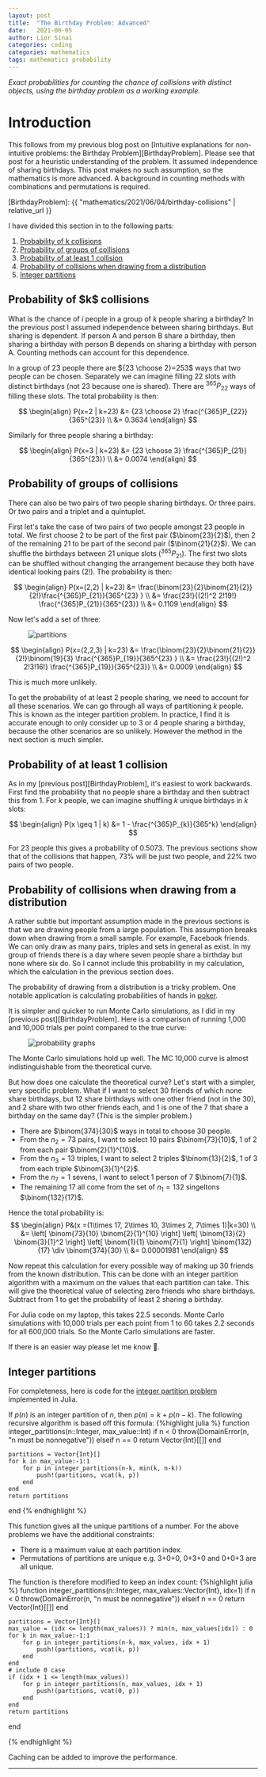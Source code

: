 ```yaml
---
layout: post
title:  "The Birthday Problem: Advanced"
date:   2021-06-05
author: Lior Sinai
categories: coding
categories: mathematics
tags: mathematics probability
---
```


_Exact probabilities for counting the chance of collisions with distinct objects, using the birthday problem as a working example._ 

# Introduction

This follows from my previous blog post on [Intuitive explanations for non-intuitive problems: the Birthday Problem][BirthdayProblem]. 
Please see that post for a heuristic understanding of the problem.
It assumed independence of sharing birthdays.
This post makes no such assumption, so the mathematics is more advanced.
A background in counting methods with combinations and permutations is required.

[BirthdayProblem]: {{ "mathematics/2021/06/04/birthday-collisions" | relative_url }}

I have divided this section in to the following parts:
1. [Probability of k collisions](#exact-k-collisions)
2. [Probability of groups of collisions](#groups-collisions)
3. [Probability of at least 1 collision](#at-least-1)
4. [Probability of collisions when drawing from a distribution](#drawing-distribution)
5. [Integer partitions](#integer-partitions)

<h2 id="exact-k-collisions"> Probability of $k$ collisions </h2>

What is the chance of $i$ people in a group of $k$ people sharing a birthday? In the previous post I assumed independence between sharing birthdays. 
But sharing is dependent. If person A and person B share a birthday, then sharing a birthday with person B depends on sharing a birthday with person A. Counting methods can account for this dependence.

In a group of 23 people there are ${23 \choose 2}=253$ ways that two people can be chosen. 
Separately we can imagine filling 22 slots with distinct birthdays (not 23 because one is shared). 
There are $^{365}P_{22}$ ways of filling these slots. The total probability is then:

$$ \begin{align} 
P(x=2 | k=23) &= {23 \choose 2} \frac{^{365}P_{22}}{365^{23}} \\
              &= 0.3634
\end{align}
$$ 

Similarly for three people sharing a birthday:

$$ \begin{align} 
P(x=3 | k=23) &= {23 \choose 3} \frac{^{365}P_{21}}{365^{23}} \\
              &= 0.0074
\end{align}
$$ 

<h2 id="groups-collisions"> Probability of groups of collisions </h2>

There can also be two pairs of two people sharing birthdays. Or three pairs. Or two pairs and a triplet and a quintuplet.

First let's take the case of two pairs of two people amongst 23 people in total.
We first choose 2 to be part of the first pair ($\binom{23}{2}$), then 2 of the remaining 21 to be part of the second pair ($\binom{21}{2}$).
We can shuffle the birthdays between 21 unique slots ($^{365}P_{21}$).
The first two slots can be shuffled without changing the arrangement because they both have identical looking pairs ($2!$).
The probability is then:

$$ \begin{align} 
P(x=(2,2) | k=23) &= \frac{\binom{23}{2}\binom{21}{2}}{2!}\frac{^{365}P_{21}}{365^{23} } \\
                    &= \frac{23!}{(2!)^2 2!19!} \frac{^{365}P_{21}}{365^{23}} \\
                    &= 0.1109
\end{align}
$$ 

Now let's add a set of three:

<figure class="post-figure" id="partitions">
<img class="img-80" 
    src="/assets/posts/birthday-collisions/partitions.png"
	alt="partitions"
	>
	<figcaption></figcaption>
</figure>

$$ \begin{align} 
P(x=(2,2,3) | k=23) &= \frac{\binom{23}{2}\binom{21}{2}}{2!}\binom{19}{3} \frac{^{365}P_{19}}{365^{23} } \\
                    &= \frac{23!}{(2!)^2 2!3!16!} \frac{^{365}P_{19}}{365^{23}} \\
                    &= 0.0009
\end{align}
$$ 

This is much more unlikely.

To get the probability of at least 2 people sharing, we need to account for all these scenarios. 
We can go through all ways of partitioning $k$ people. This is known as the integer partition problem.
In practice, I find it is accurate enough to only consider up to 3 or 4 people sharing a birthday, because the other 
scenarios are so unlikely. However the method in the next section is much simpler.

<h2 id="at-least-1"> Probability of at least 1 collision </h2>

As in my [previous post][BirthdayProblem], it's easiest to work backwards. First find the probability that no people share a birthday
and then subtract this from 1. For $k$ people, we can imagine shuffling $k$ unique birthdays in $k$ slots:

$$ \begin{align} 
P(x \geq 1 | k) &= 1 - \frac{^{365}P_{k}}{365^k}
\end{align}
$$ 

For 23 people this gives a probability of 0.5073. The previous sections show that of the collisions that happen, 73% will be just two people, and 22% two pairs of two people. 

<h2 id="drawing-distribution"> Probability of collisions when drawing from a distribution </h2>

A rather subtle but important assumption made in the previous sections is that we are drawing people from a large population.
This assumption breaks down when drawing from a small sample. For example, Facebook friends. 
We can only draw as many pairs, triples and sets in general as exist.
In my group of friends there is a day where seven people share a birthday but none where six do.
So I cannot include this probability in my calculation, which the calculation in the previous section does.

The probability of drawing from a distribution is a tricky problem. 
One notable application is calculating probabilities of hands in [poker][wiki_poker]. 

[wiki_poker]: https://en.wikipedia.org/wiki/Poker_probability

It is simpler and quicker to run Monte Carlo simulations, as I did in my [previous post][BirthdayProblem]. Here is a comparison of running 1,000 and 10,000 trials per point compared to the true curve:

<figure class="post-figure" id="probability_graphs">
<img class="img-80" 
    src="/assets/posts/birthday-collisions/sampled_mc.png"
	alt="probability graphs"
	>
	<figcaption></figcaption>
</figure>

The Monte Carlo simulations hold up well. The MC 10,000 curve is almost indistinguishable from the theoretical curve.

But how does one calculate the theoretical curve? Let's start with a simpler, very specific problem. 
What if I want to select 30 friends of which none share birthdays, but 12 share birthdays with one other friend (not in the 30), and 2 share with two other friends each, and 1 is one of the 7 that share a birthday on the same day? (This is the simpler problem.)
- There are $\binom{374}{30}$ ways in total to choose 30 people. 
- From the $n_2=73$ pairs, I want to select 10 pairs $\binom{73}{10}$, 1 of 2 from each pair $\binom{2}{1}^{10}$. 
- From the $n_3=13$ triples, I want to select 2 triples $\binom{13}{2}$, 1 of 3 from each triple $\binom{3}{1}^{2}$.
- From the $n_7=1$ sevens, I want to select 1 person of 7 $\binom{7}{1}$.
- The remaining $17$ all come from the set of $n_1=132$ singeltons $\binom{132}{17}$.

Hence the total probability is:
$$ \begin{align} 
P&(x =(1\times 17, 2\times 10, 3\times 2, 7\times 1)|k=30) \\
    &= 
    \left[ \binom{73}{10} \binom{2}{1}^{10} \right]
    \left[ \binom{13}{2} \binom{3}{1}^2 \right]
    \left[ \binom{1}{1} \binom{7}{1} \right] 
    \binom{132}{17}
    \div \binom{374}{30} \\
    &= 0.00001981
\end{align}
$$ 

Now repeat this calculation for every possible way of making up 30 friends from the known distribution.
This can be done with an integer partition algorithm with a maximum on the values that each partition can take.
This will give the theoretical value of selecting zero friends who share birthdays.
Subtract from 1 to get the probability of least 2 sharing a birthday.

For Julia code on my laptop, this takes 22.5 seconds.
Monte Carlo simulations with 10,000 trials per each point from 1 to 60 takes 2.2 seconds for all 600,000 trials.
So the Monte Carlo simulations are faster.

If there is an easier way please let me know 🙂.

<h2 id="integer-partitions"> Integer partitions </h2>

For completeness, here is code for the [integer partition problem][wiki_partitions] implemented in Julia.

If $p(n)$ is an integer partition of $n$, then $p(n) = k + p(n -k)$. 
The following recursive algorithm is based off this formula:
{%highlight julia %}
function integer_partitions(n::Integer, max_value::Int)
    if n < 0
        throw(DomainError(n, "n must be nonnegative"))
    elseif n == 0
        return Vector{Int}[[]]
    end

    partitions = Vector{Int}[]
    for k in max_value:-1:1
        for p in integer_partitions(n-k, min(k, n-k))
            push!(partitions, vcat(k, p))
        end
    end        
    return partitions
end
{% endhighlight %}

This function gives all the unique partitions of a number.
For the above problems we have the additional constraints:
- There is a maximum value at each partition index.
- Permutations of partitions are unique e.g. 3+0+0, 0+3+0 and 0+0+3 are all unique.

The function is therefore modified to keep an index count:
{%highlight julia %}
function integer_partitions(n::Integer, max_values::Vector{Int}, idx=1)
    if n < 0
        throw(DomainError(n, "n must be nonnegative"))
    elseif n == 0 
        return Vector{Int}[[]]
    end

    partitions = Vector{Int}[]
    max_value = (idx <= length(max_values)) ? min(n, max_values[idx]) : 0
    for k in max_value:-1:1
        for p in integer_partitions(n-k, max_values, idx + 1)
            push!(partitions, vcat(k, p))
        end
    end    
    # include 0 case 
    if (idx + 1 <= length(max_values))
        for p in integer_partitions(n, max_values, idx + 1)
            push!(partitions, vcat(0, p))
        end
    end
    return partitions
end

{% endhighlight %}

Caching can be added to improve the performance. 

[wiki_partitions]: https://en.wikipedia.org/wiki/Partition_(number_theory)


---
